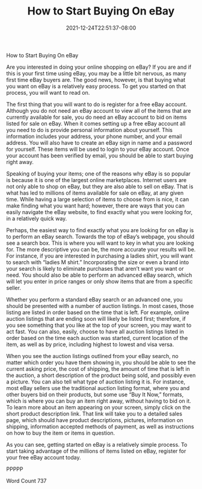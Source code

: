 ﻿---
title: "How to Start Buying On eBay"
date: 2021-12-24T22:51:37-08:00
description: "eBay Tips for Web Success"
featured_image: "/images/eBay.jpg"
tags: ["eBay"]
---

How to Start Buying On eBay

Are you interested in doing your online shopping on eBay?  If you are and if this is your first time using eBay, you may be a little bit nervous, as many first time eBay buyers are.  The good news, however, is that buying what you want on eBay is a relatively easy process.  To get you started on that process, you will want to read on.

The first thing that you will want to do is register for a free eBay account.  Although you do not need an eBay account to view all of the items that are currently available for sale, you do need an eBay account to bid on items listed for sale on eBay.  When it comes setting up a free eBay account all you need to do is provide personal information about yourself. This information includes your address, your phone number, and your email address.  You will also have to create an eBay sign in name and a password for yourself.  These items will be used to login to your eBay account.  Once your account has been verified by email, you should be able to start buying right away.

Speaking of buying your items; one of the reasons why eBay is so popular is because it is one of the largest online marketplaces.  Internet users are not only able to shop on eBay, but they are also able to sell on eBay.  That is what has led to millions of items available for sale on eBay, at any given time.  While having a large selection of items to choose from is nice, it can make finding what you want hard; however, there are ways that you can easily navigate the eBay website, to find exactly what you were looking for, in a relatively quick way.

Perhaps, the easiest way to find exactly what you are looking for on eBay is to perform an eBay search. Towards the top of eBay’s webpage, you should see a search box.  This is where you will want to key in what you are looking for.  The more descriptive you can be, the more accurate your results will be.  For instance, if you are interested in purchasing a ladies shirt, you will want to search with “ladies M shirt.”  Incorporating the size or even a brand into your search is likely to eliminate purchases that aren’t want you want or need.  You should also be able to perform an advanced eBay search, which will let you enter in price ranges or only show items that are from a specific seller.

Whether you perform a standard eBay search or an advanced one, you should be presented with a number of auction listings.  In most cases, those listing are listed in order based on the time that is left. For example, online auction listings that are ending soon will likely be listed first; therefore, if you see something that you like at the top of your screen, you may want to act fast.  You can also, easily, choose to have all auction listings listed in order based on the time each auction was started, current location of the item, as well as by price, including highest to lowest and visa versa.  

When you see the auction listings outlined from your eBay search, no matter which order you have them showing in, you should be able to see the current asking price, the cost of shipping, the amount of time that is left in the auction, a short description of the product being sold, and possibly even a picture.  You can also tell what type of auction listing it is.  For instance, most eBay sellers use the traditional auction listing format, where you and other buyers bid on their products, but some use “Buy It Now,” formats, which is where you can buy an item right away, without having to bid on it.  To learn more about an item appearing on your screen, simply click on the short product description link. That link will take you to a detailed sales page, which should have product descriptions, pictures, information on shipping, information accepted methods of payment, as well as instructions on how to buy the item or items in question.
 
As you can see, getting started on eBay is a relatively simple process.  To start taking advantage of the millions of items listed on eBay, register for your free eBay account today.

PPPPP

Word Count 737

